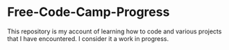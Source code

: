 # Free-Code-Camp-Progress
This repository is my account of learning how to code and various projects that I have encountered. I consider it a work in progress.

